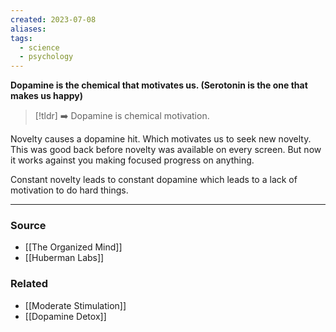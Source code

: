```yaml
---
created: 2023-07-08
aliases: 
tags:
  - science
  - psychology
---
```

**Dopamine is the chemical that motivates us. (Serotonin is the one that makes us happy)**

> [!tldr] ➡️ Dopamine is chemical motivation.

Novelty causes a dopamine hit. Which motivates us to seek new novelty. This was good back before novelty was available on every screen. But now it works against you making focused progress on anything. 

Constant novelty leads to constant dopamine which leads to a lack of motivation to do hard things.

****
### Source
- [[The Organized Mind]]
- [[Huberman Labs]]

### Related
- [[Moderate Stimulation]]
- [[Dopamine Detox]]